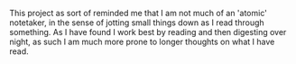 This project as sort of reminded me that I am not much of an 'atomic' notetaker, in the sense of jotting small things down as I read through something. As I have found I work best by reading and then digesting over night, as such I am much more prone to longer thoughts on what I have read.